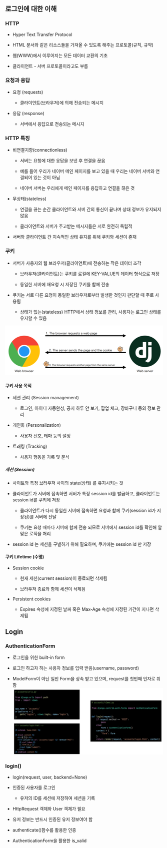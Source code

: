 ## 로그인에 대한 이해

### HTTP

- Hyper Text Transfer Protocol

- HTML 문서와 같은 리소스들을 가져올 수 있도록 해주는 프로토콜(규칙, 규약)

- 웹(WWW)에서 이루어지는 모든 데이터 교환의 기초

- 클라이언트 - 서버 프로토콜이라고도 부름

### 요청과 응답

- 요청 (requests)
  
  - 클라이언트(브라우저)에 의해 전송되는 메시지

- 응답 (response)
  
  - 서버에서 응답으로 전송되는 메시지

### HTTP 특징

- 비연결지향(connectionless) 
  
  - 서버는 요청에 대한 응답을 보낸 후 연결을 끊음
  
  - 예를 들어 우리가 네이버 메인 페이지를 보고 있을 때 우리는 네이버 서버와 연결되어 있는 것이 아님
  
  - 네이버 서버는 우리에게 메인 페이지를 응답하고 연결을 끊은 것

- 무상태(stateless) 
  
  - 연결을 끊는 순간 클라이언트와 서버 간의 통신이 끝나며 상태 정보가 유지되지 않음
  
  - 클라이언트와 서버가 주고받는 메시지들은 서로 완전히 독립적

- 서버와 클라이언트 간 지속적인 상태 유지를 위해 쿠키와 세션이 존재

### 쿠키

- 서버가 사용자의 웹 브라우저(클라이언트)에 전송하는 작은 데이터 조각
  
  - 브라우저(클라이언트)는 쿠키를 로컬에 KEY-VALUE의 데이터 형식으로 저장
  
  - 동일한 서버에 재요청 시 저장된 쿠키를 함께 전송

- 쿠키는 서로 다른 요청이 동일한 브라우저로부터 발생한 것인지 판단할 때 주로 사용됨
  
  - 상태가 없는(stateless) HTTP에서 상태 정보를 관리, 사용자는 로그인 상태를 유지할 수 있음

![](django_10.assets\1.PNG)

#### 쿠키 사용 목적

- 세션 관리 (Session management)
  
  - 로그인, 아이디 자동완성, 공지 하루 안 보기, 팝업 체크, 장바구니 등의 정보 관리

- 개인화 (Personalization)
  
  - 사용자 선호, 테마 등의 설정

- 트래킹 (Tracking)
  
  - 사용자 행동을 기록 및 분석

##### 세션 (Session)

- 사이트와 특정 브라우저 사이의 state(상태) 를 유지시키는 것

- 클라이언트가 서버에 접속하면 서버가 특정 session id를 발급하고, 클라이언트는 session id를 쿠키에 저장
  
  - 클라이언트가 다시 동일한 서버에 접속하면 요청과 함께 쿠키(session id가 저장된)를 서버에 전달
  
  - 쿠키는 요청 때마다 서버에 함께 전송 되므로 서버에서 session id를 확인해 알맞은 로직을 처리

- session id 는 세션을 구별하기 위해 필요하며, 쿠키에는 session id 만 저장

#### 쿠키 Lifetime (수명)

- Session cookie
  
  - 현재 세션(current session)이 종료되면 삭제됨
  
  - 브라우저 종료와 함께 세션이 삭제됨

- Persistent cookies
  
  - Expires 속성에 지정된 날짜 혹은 Max-Age 속성에 지정된 기간이 지나면 삭제됨

## Login

### AuthenticationForm

- 로그인을 위한 built-in form

- 로그인 하고자 하는 사용자 정보를 입력 받음(username, password)

- ModelForm이 아닌 일반 Form을 상속 받고 있으며, request를 첫번째 인자로 취함
  ![](django_10.assets\2.PNG)

### login()

- login(request, user, backend=None)

- 인증된 사용자를 로그인
  
  - 유저의 ID를 세션에 저장하여 세션을 기록

- HttpRequest 객체와 User 객체가 필요

- 유저 정보는 반드시 인증된 유저 정보여야 함

- authenticate()함수를 활용한 인증

- AuthenticationForm을 활용한 is_valid
